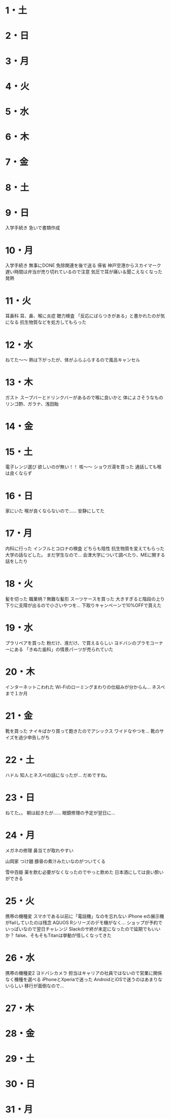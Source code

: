 # 1・土
# 2・日
# 3・月
# 4・火
# 5・水
# 6・木
# 7・金
# 8・土
# 9・日
入学手続き
	急いで書類作成
# 10・月
入学手続き
	無事にDONE
	免除関連を後で送る
帰省
	神戸空港からスカイマーク
	遅い時間は弁当が売り切れているので注意
	気圧で耳が痛い＆聞こえなくなった
	発熱
# 11・火
耳鼻科
	耳、鼻、喉に炎症
	聴力検査
		「反応にばらつきがある」と書かれたのが気になる
	抗生物質などを処方してもらった
# 12・水
ねてた～～
	熱は下がったが、体がふらふらするので風呂キャンセル
# 13・木
ガスト
	スープバーとドリンクバーがあるので喉に良いかと
体によさそうなもの
	リンゴ酢、ガラナ、浅田飴
	
# 14・金

# 15・土
電子レンジ選び
	欲しいのが無い！！
咳～～
	ショウガ湯を買った
	通話しても喉は良くならず
	
# 16・日
家にいた
	喉が良くならないので......
	安静にしてた
# 17・月
内科に行った
	インフルとコロナの検査
		どちらも陰性
	抗生物質を変えてもらった
	大学の話などした。
		まだ学生なので...
		会津大学について調べたり、MEに関する話をしたり
# 18・火
髪を切った
	職業柄？無難な髪形
スーツケースを買った
	大きすぎると階段の上り下りに支障が出るので小さいやつを...
	下取りキャンペーンで10%OFFで買えた
# 19・水
プラリペアを買った
	粉だけ、液だけ、で買えるらしい
	ヨドバシのプラモコーナーにある
	「きぬた歯科」の情景パーツが売られていた
# 20・木
インターネットこわれた
	Wi-Fiのローミングまわりの仕組みが分からん...
ネスペまで１か月
# 21・金
靴を買った
	ナイキばかり買って飽きたのでアシックス
	ワイドなやつを...
	靴のサイズを過少申告しがち
# 22・土
ハドル
	知人とネスぺの話になったが...
		だめですね。
# 23・日
ねてた。。
	朝は起きたが......
	眼鏡修理の予定が翌日に...
# 24・月
メガネの修理
	鼻当てが取れやすい
	
山岡家
	つけ麺
		豚骨の煮汁みたいなのがついてくる

雪中百姫
	薬を飲む必要がなくなったのでやっと飲めた
	日本酒にしては良い酔いができる
# 25・火
携帯の機種変
	スマホである以前に「電話機」なのを忘れない
	iPhone eの展示機がfailしていたのは残念
	AQUOS Rシリーズのデモ機がなく...
	ショップが予約でいっぱいなので翌日チャレンジ
	Slackのサ終が未定になったので延期でもいいか？
		false、そもそもTitanは挙動が怪しくなってきた
# 26・水
携帯の機種変2
	ヨドバシカメラ
		担当はキャリアの社員ではないので営業に関係なく機種を選べる
	iPhoneとXperiaで迷った
		AndroidとiOSで迷うのはあまりないらしい
			移行が面倒なので...
			
# 27・木
# 28・金
# 29・土
# 30・日
# 31・月